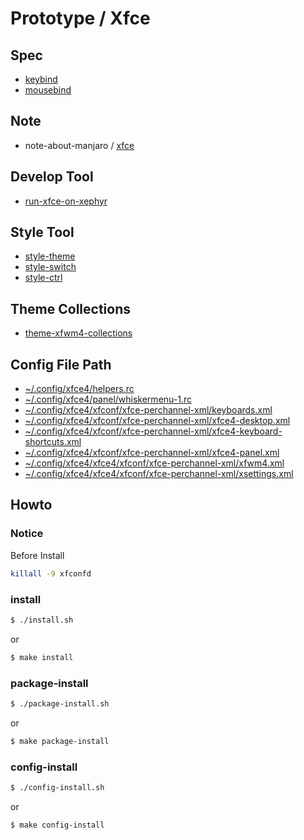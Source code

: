 
# Prototype / Xfce


## Spec

* [keybind](spec-keybind.md)
* [mousebind](spec-mousebind.md)


## Note

* note-about-manjaro / [xfce](https://samwhelp.github.io/note-about-manjaro/read/adjustment/full/xfce.html)


## Develop Tool

* [run-xfce-on-xephyr](../../tool/xephyr/develop-tool/run-xfce-on-xephyr/)


## Style Tool

* [style-theme](../../project/style-xfce/style-theme/)
* [style-switch](../../project/style-xfce/style-switch/)
* [style-ctrl](../../project/style-xfce/style-ctrl/)


## Theme Collections

* [theme-xfwm4-collections](https://github.com/samwhelp/theme-xfwm4-collections)


## Config File Path

* [~/.config/xfce4/helpers.rc](config/xfce4/helpers.rc)
* [~/.config/xfce4/panel/whiskermenu-1.rc](config/xfce4/panel/whiskermenu-1.rc)
* [~/.config/xfce4/xfconf/xfce-perchannel-xml/keyboards.xml](config/xfce4/xfconf/xfce-perchannel-xml/keyboards.xml)
* [~/.config/xfce4/xfconf/xfce-perchannel-xml/xfce4-desktop.xml](config/xfce4/xfconf/xfce-perchannel-xml/xfce4-desktop.xml)
* [~/.config/xfce4/xfconf/xfce-perchannel-xml/xfce4-keyboard-shortcuts.xml](config/xfce4/xfconf/xfce-perchannel-xml/xfce4-keyboard-shortcuts.xml)
* [~/.config/xfce4/xfconf/xfce-perchannel-xml/xfce4-panel.xml](config/xfce4/xfconf/xfce-perchannel-xml/xfce4-panel.xml)
* [~/.config/xfce4/xfce4/xfconf/xfce-perchannel-xml/xfwm4.xml](config/xfce4/xfconf/xfce-perchannel-xml/xfwm4.xml)
* [~/.config/xfce4/xfce4/xfconf/xfce-perchannel-xml/xsettings.xml](config/xfce4/xfconf/xfce-perchannel-xml/xsettings.xml)


## Howto

### Notice

Before Install

``` sh
killall -9 xfconfd
```

### install

``` sh
$ ./install.sh
```

or

``` sh
$ make install
```


### package-install

``` sh
$ ./package-install.sh
```

or

``` sh
$ make package-install
```


### config-install

``` sh
$ ./config-install.sh
```

or

``` sh
$ make config-install
```
